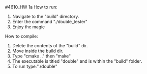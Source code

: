 #4610_HW 1a
How to run:<br> 
1. Navigate to the "build" directory.<br>
2. Enter the command "./double_tester"<br>
3. Enjoy the magic<br>

How to compile:<br>
1. Delete the contents of the "build" dir.<br>
2. Move inside the build dir.<br>
3. Type "cmake .." then "make"<br>
4. The executable is titled "double" and is within the "build" folder.<br>
5. To run type:"./double"<br>